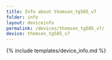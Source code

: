 ```yaml
---
title: Info about thomson_tg585_v7
folder: info
layout: deviceinfo
permalink: /devices/thomson_tg585_v7/
device: thomson_tg585_v7
---
```

{% include templates/device_info.md %}
